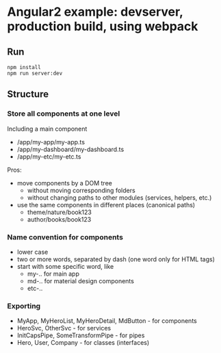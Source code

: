 Angular2 example: devserver, production build, using webpack
===


Run
---

```
npm install
npm run server:dev
```


Structure
---

### Store all components at one level

Including a main component
  - /app/my-app/my-app.ts
  - /app/my-dashboard/my-dashboard.ts
  - /app/my-etc/my-etc.ts

Pros:
- move components by a DOM tree
  - without moving corresponding folders
  - without changing paths to other modules (services, helpers, etc.)
- use the same components in different places (canonical paths)
  - theme/nature/book123
  - author/books/book123


### Name convention for components

- lower case
- two or more words, separated by dash (one word only for HTML tags)
- start with some specific word, like
  - my-.. for main app
  - md-.. for material design components
  - etc-..


### Exporting

- MyApp, MyHeroList, MyHeroDetail, MdButton - for components
- HeroSvc, OtherSvc - for services
- InitCapsPipe, SomeTransformPipe - for pipes
- Hero, User, Company - for classes (interfaces)